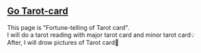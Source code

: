 <a href="https://kashimanami.github.io/Tarot-card/" target="_blank" rel="noopener noreferrer">Go Tarot-card</a>  
---
This page is "Fortune-telling of Tarot card".  
I will do a tarot reading with major tarot card and minor tarot card💡  
After, I will drow pictures of Tarot card🎨
